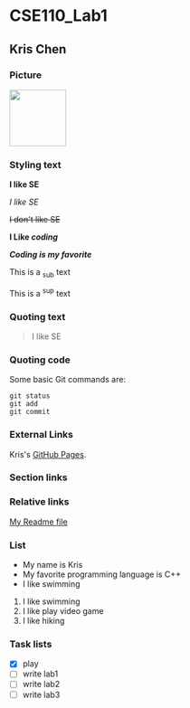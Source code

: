 # CSE110_Lab1

## Kris Chen

### Picture

<img src="https://github.com/Kriiiiss/CSE110_Lab1/assets/147010005/c3f251af-d688-4d79-acc2-36635128a986" width="100" height="100">



### Styling text

**I like SE**

_I like SE_

~~I don't like SE~~

**I Like _coding_**

***Coding is my favorite***

This is a <sub>sub</sub> text

This is a <sup>sup</sup> text

### Quoting text

> I like SE

### Quoting code

Some basic Git commands are:
```
git status
git add
git commit
```

### External Links

Kris's [GitHub Pages](https://github.com/Kriiiiss/CSE110_Lab1).

### Section links 

### Relative links

[My Readme file](README.md)

### List

* My name is Kris
* My favorite programming language is C++
* I like swimming

1. I like swimming
2. I like play video game
3. I like hiking

### Task lists

- [x] play
- [ ] write lab1
- [ ] write lab2
- [ ] write lab3
